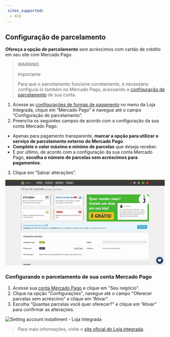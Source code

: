 ```yaml
---
 sites_supported:
  - mlb
---
```


## Configuração de parcelamento

**Ofereça a opção de parcelamento** sem acréscimos com cartão de crédito em seu site com Mercado Pago.

> WARNING
>
> Importante
>
> Para que o parcelamento funcione corretamente, é necessário configurá-lo também no Mercado Pago, acessando a [configuração de parcelamento](#bookmark_configurando_o_parcelamento_de_sua_conta_mercado_pago) de sua conta.

1. Acesse as [configurações de formas de pagamento](https://app.lojaintegrada.com.br/painel/configuracao/pagamento/listar) no menu da Loja Integrada, clique em “Mercado Pago” e navegue até o campo “Configuração do parcelamento”.
2. Preencha os seguintes campos de acordo com a configuração da sua conta Mercado Pago:
  - Apenas para pagamento transparente, **marcar a opção para utilizar o serviço de parcelamento externo do Mercado Pago**.
  - **Complete o valor máximo e mínimo de parcelas** que deseja receber.
  - E por último, de acordo com a configuração da sua conta Mercado Pago, **escolha o número de parcelas sem acréscimos para pagamentos**.
3. Clique em “Salvar alterações”.

![Setting credit card - Loja Integrada](/images/lojaintegrada/lojaintegrada-credit-card-1.gif)

### Configurando o parcelamento de sua conta Mercado Pago

1. Acesse sua [conta Mercado Pago](https://www.mercadopago.com.br/business) e clique em "Seu negócio".
2. Clique na opção "Configurações", navegue até o campo "Oferecer parcelas sem acréscimo" e clique em “Ativar”.
3. Escolha “Quantas parcelas você quer oferecer?” e clique em “Ativar” para confirmar as alterações.

![Setting account installment - Loja Integrada](/images/lojaintegrada/lojaintegrada-account-installment-1.gif)

> Para mais informações, visite o [site oficial do Loja integrada](https://lojaintegrada.com.br/).